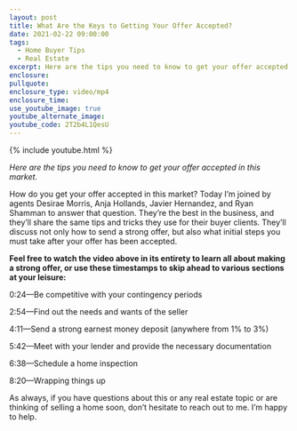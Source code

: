 ```yaml
---
layout: post
title: What Are the Keys to Getting Your Offer Accepted?
date: 2021-02-22 09:00:00
tags:
  - Home Buyer Tips
  - Real Estate
excerpt: Here are the tips you need to know to get your offer accepted in this market.
enclosure:
pullquote:
enclosure_type: video/mp4
enclosure_time:
use_youtube_image: true
youtube_alternate_image:
youtube_code: 2T2b4L1QesU
---
```


{% include youtube.html %}

*Here are the tips you need to know to get your offer accepted in this market.*

How do you get your offer accepted in this market? Today I’m joined by agents Desirae Morris, Anja Hollands, Javier Hernandez, and Ryan Shamman to answer that question. They’re the best in the business, and they’ll share the same tips and tricks they use for their buyer clients. They’ll discuss not only how to send a strong offer, but also what initial steps you must take after your offer has been accepted.&nbsp;

**Feel free to watch the video above in its entirety to learn all about making a strong offer, or use these timestamps to skip ahead to various sections at your leisure:&nbsp;**

0:24—Be competitive with your contingency periods&nbsp;

2:54—Find out the needs and wants of the seller&nbsp;

4:11—Send a strong earnest money deposit (anywhere from 1% to 3%)

5:42—Meet with your lender and provide the necessary documentation&nbsp;

6:38—Schedule a home inspection&nbsp;

8:20—Wrapping things up&nbsp;

As always, if you have questions about this or any real estate topic or are thinking of selling a home soon, don’t hesitate to reach out to me. I’m happy to help.
